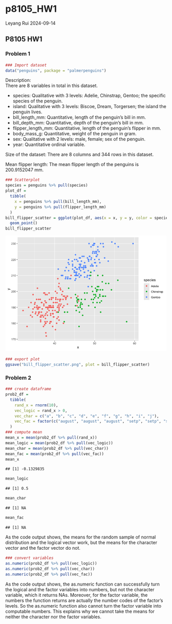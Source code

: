 p8105_HW1
================
Leyang Rui
2024-09-14

## P8105 HW1

### Problem 1

``` r
### Import dataset
data("penguins", package = "palmerpenguins")
```

Description:  
There are 8 variables in total in this dataset.  
- species: Qualitative with 3 levels: Adelie, Chinstrap, Gentoo; the
specific species of the penguin.  
- island: Qualitative with 3 levels: Biscoe, Dream, Torgersen; the
island the penguin lives.  
- bill_length_mm: Quantitative, length of the penguin’s bill in mm.  
- bill_depth_mm: Quantitative, depth of the penguin’s bill in mm.  
- flipper_length_mm: Quantitative, length of the penguin’s flipper in
mm.  
- body_mass_g: Quantitative, weight of the penguin in gram.  
- sex: Qualitative with 2 levels: male, female; sex of the penguin.  
- year: Quantitative ordinal variable.

Size of the dataset: There are 8 columns and 344 rows in this dataset.

Mean flipper length: The mean flipper length of the penguins is
200.9152047 mm.

``` r
### Scatterplot
species = penguins %>% pull(species)
plot_df =
  tibble(
    x = penguins %>% pull(bill_length_mm),
    y = penguins %>% pull(flipper_length_mm)
  )
bill_flipper_scatter = ggplot(plot_df, aes(x = x, y = y, color = species)) +
  geom_point()
bill_flipper_scatter
```

![](HW1_files/figure-gfm/unnamed-chunk-3-1.png)<!-- -->

``` r
### export plot
ggsave("bill_flipper_scatter.png", plot = bill_flipper_scatter)
```

### Problem 2

``` r
### create dataframe
prob2_df = 
  tibble(
    rand_x = rnorm(10),
    vec_logic = rand_x > 0,
    vec_char = c("a", "b", "c", "d", "e", "f", "g", "h", "i", "j"),
    vec_fac = factor(c("august", "august", "august", "setp", "setp", "setp", "setp", "oct", "oct", "oct"))
  )
### compute mean
mean_x = mean(prob2_df %>% pull(rand_x))
mean_logic = mean(prob2_df %>% pull(vec_logic))
mean_char = mean(prob2_df %>% pull(vec_char))
mean_fac = mean(prob2_df %>% pull(vec_fac))
mean_x
```

    ## [1] -0.1329835

``` r
mean_logic
```

    ## [1] 0.5

``` r
mean_char
```

    ## [1] NA

``` r
mean_fac
```

    ## [1] NA

As the code output shows, the means for the random sample of normal
distribution and the logical vector work, but the means for the
character vector and the factor vector do not.

``` r
### convert variables
as.numeric(prob2_df %>% pull(vec_logic))
as.numeric(prob2_df %>% pull(vec_char))
as.numeric(prob2_df %>% pull(vec_fac))
```

As the code output shows, the as.numeric function can successfully turn
the logical and the factor variables into numbers, but not the character
variable, which it returns NAs. Moreover, for the factor variable, the
numbers the function returns are actually the number codes of the
factor’s levels. So the as.numeric function also cannot turn the factor
variable into computable numbers. This explains why we cannot take the
means for neither the character nor the factor variables.
